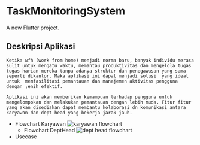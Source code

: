 # TaskMonitoringSystem

A new Flutter project.

## Deskripsi Aplikasi

	Ketika wfh (work from home) menjadi norma baru, banyak individu merasa sulit untuk mengatu waktu, memantau produktivitas dan mengelola tugas tugas harian mereka tanpa adanya struktur dan penegawasan yang sama seperti dikantor. Maka aplikasi ini dapat menjadi solusi  yang ideal untuk  memfasilitasi pemantauan dan manajemen aktivitas pengguna dengan ;enih efektif. 
	
	Aplikasi ini akan memberikan kemampuan terhadap pengguna untuk mengelompokan dan melakukan pemantauan dengan lebih muda. Fitur fitur yang akan disediakan dapat membantu kolaborasi dn komunikasi antara karyawan dan dept head yang bekerja jarak jauh.

 - Flowchart Karyawan
   ![karyawan flowchart](https://github.com/FithaAqyla/FinalExam_TaskMonitoringSystem/assets/96332161/e9805d7c-34f7-425f-920e-c000da135b7c)
   - Flowchart DeptHead
    ![dept head flowchart](https://github.com/FithaAqyla/FinalExam_TaskMonitoringSystem/assets/96332161/fa0b65db-0628-4f3f-9180-edabed4a22fc)
  - Usecase 
